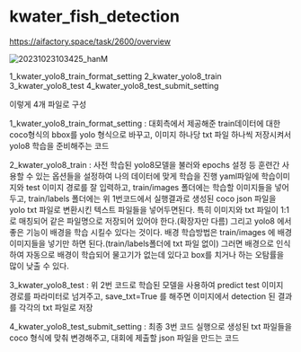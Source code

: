 # kwater_fish_detection

https://aifactory.space/task/2600/overview


 ![20231023103425_hanM](https://github.com/AIParkDH/kwater_fish_detection/assets/130961538/0fde8eb4-d73e-4a20-bb14-47a80eb31731)




1_kwater_yolo8_train_format_setting
2_kwater_yolo8_train
3_kwater_yolo8_test
4_kwater_yolo8_test_submit_setting

이렇게 4개 파일로 구성

1_kwater_yolo8_train_format_setting : 대회측에서 제공해준 train데이터에 대한 coco형식의 bbox를 yolo 형식으로 바꾸고,
                                      이미지 하나당 txt 파일 하나씩 저장시켜서 yolo8 학습을 준비해주는 코드

2_kwater_yolo8_train : 사전 학습된 yolo8모델을 불러와 epochs 설정 등 훈련간 사용할 수 있는 옵션들을 설정하여 나의 데이터에 맞게 학습을 진행
                       yaml파일에 학습이미지와 test 이미지 경로를 잘 입력하고, train/images 폴더에는 학습할 이미지들을 넣어두고,
                       train/labels 폴더에는 위 1번코드에서 실행결과로 생성된 coco json 파일을 yolo txt 파일로 변환시킨 텍스트 파일들을 넣어두면된다.
                       특히 이미지와 txt 파일이 1:1로 매칭되어 같은 파일명으로 저장되어 있어야 한다.(확장자만 다름)
                       그리고 yolo8 에서 좋은 기능이 배경을 학습 시킬수 있다는 것이다.
                       배경 학습방법은 train/images 에 배경 이미지들을 넣기만 하면 된다.(train/labels폴더에 txt 파일 없이)
                       그러면 배경으로 인식하여 자동으로 배경이 학습되어 물고기가 없는데 있다고 box를 치거나 하는 오탐률을 많이 낮출 수 있다.

3_kwater_yolo8_test : 위 2번 코드로 학습된 모델을 사용하여 predict 
                      test 이미지 경로를 파라미터로 넘겨주고, save_txt=True 를 해주면 이미지에서 detection 된 결과를 각각의 txt 파일로 저장

4_kwater_yolo8_test_submit_setting : 최종 3번 코드 실행으로 생성된 txt 파일들을 coco 형식에 맞춰 변경해주고, 대회에 제출할 json 파일을 만드는 코드

